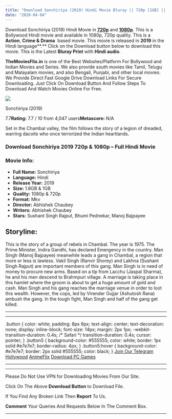 ```yaml
---
title: "Download Sonchiriya (2019) Hindi Movie Bluray || 720p [1GB] || 1080p [1.8GB]"
date: "2020-04-04"
---
```


Download Sonchiriya (2019) Hindi Movie in [**720p**](https://1moviesflix.com/720p-movies/) and **[1080p](https://1moviesflix.com/480p-movies/)**. This is a Bollywood Hindi movie and available in 1080p, 720p quality. This is a **Action**, **Crime &** **Drama**  based movie. This movie is released in **2019** in the Hindi language**.** Click on the Download button below to download this movie. This is the Latest **Bluray Print** with **Hindi audio**.

**TheMoviesFlix.in** is one of the Best Websites/Platform For Bollywood and Indian Movies and Series. We also provide south movies like Tamil, Telugu and Malayalam movies, and also Bengali, Punjabi, and other local movies. We Provide Direct Fast Google Drive Download Links For Secure Downloading. Just Click On Download Button And Follow Steps To Download And Watch Movies Online For Free.

[![](https://m.media-amazon.com/images/M/MV5BY2YyZmI2NGQtNzNjOS00MTY1LTkxNWEtNzg0YWYzOGZiMzcyXkEyXkFqcGdeQXVyMjUxMTY3ODM@._V1_SX300.jpg)](https://www.imdb.com/title/tt8108200/ "Sonchiriya")

Sonchiriya (2019)

7.7**Rating:** 7.7 / 10 from 4,047 users**Metascore:** N/A

Set in the Chambal valley, the film follows the story of a legion of dreaded, warring dacoits who once terrorized the Indian heartlands.

### Download Sonchiriya 2019 720p & 1080p – Full Hindi Movie

### Movie Info:

- **Full Name:** Sonchiriya
- **Language:** Hindi
- **Release Year:** 2019
- **Size:** 1.8GB & 1GB
- **Quality:** 1080p & 720p
- **Format:** Mkv
- **Director:** Abhishek Chaubey
- **Writers:** Abhishek Chaubey
- **Stars:** Sushant Singh Rajput, Bhumi Pednekar, Manoj Bajpayee

## Storyline:

This is the story of a group of rebels in Chambal. The year is 1975. The Prime Minister, Indira Gandhi, has declared Emergency in the country. Man Singh (Manoj Bajpayee) meanwhile leads a gang in Chambal, a region that more or less is lawless. Vakil Singh (Ranvir Shorey) and Lakhna (Sushant Singh Rajput) are important members of this gang. Man Singh is in need of money to procure new arms. Based on a tip from Lacchu (Jaspal Sharma), he and his men descend to Brahmpuri village. A marriage is taking place in this hamlet where the groom is about to get a huge amount of gold and cash. Man Singh and his gang reaches the marriage venue in order to loot this wealth. However, the cops, led by Virender Gujjar (Ashutosh Rana) ambush the gang. In the tough fight, Man Singh and half of the gang get killed.

* * *

* * *

.button { color: white; padding: 8px 6px; text-align: center; text-decoration: none; display: inline-block; font-size: 14px; margin: 2px 1px; -webkit-transition-duration: 0.4s; /\* Safari \*/ transition-duration: 0.4s; cursor: pointer; } .button5 { background-color: #555555; color: white; border: 1px solid #e7e7e7; border-radius: 4px; } .button5:hover { background-color: #e7e7e7; border: 2px solid #555555; color: black; } [Join Our Telegram](http://gdrivepro.xyz/join.php) [Hollywood](https://moviesverse.com/) [AnimeFlix](https://animeflix.in/) [Download PC Games](https://gamesflix.net/)  

* * *

* * *

  

Please Do Not Use VPN for Downloading Movies From Our Site.

Click On The Above **Download Button** to Download File.

If You Find Any Broken Link Then **Report** To Us.

**Comment** Your Queries And Requests Below In The Comment Box.

* * *
